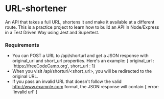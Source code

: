 # URL-shortener

An API that takes a full URL, shortens it and make it available at a different route. This is a practice project to learn how to build an API in Node/Express in a Test Driven Way using Jest and Supertest.

### Requirements

- You can POST a URL to /api/shorturl and get a JSON response with original_url and short_url properties. Here's an example: { original_url : 'https://freeCodeCamp.org', short_url : 1}
- When you visit /api/shorturl/<short_url>, you will be redirected to the original URL.
- If you pass an invalid URL that doesn't follow the valid http://www.example.com format, the JSON response will contain { error: 'invalid url' }
